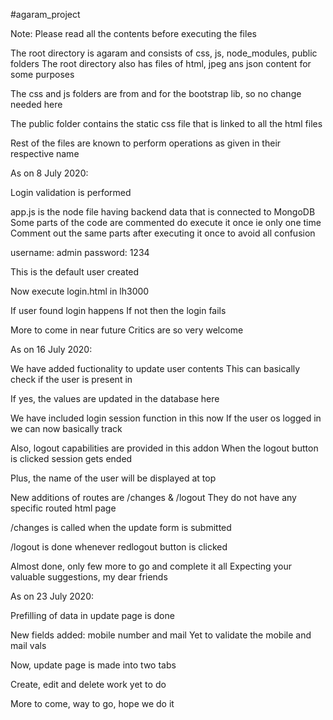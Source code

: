 #agaram_project

Note: Please read all the contents before executing the files

The root directory is agaram and consists of css, js, node_modules, public folders
The root directory also has files of html, jpeg ans json content for some purposes

The css and js folders are from and for the bootstrap lib, so no change needed here

The public folder contains the static css file that is linked to all the html files

Rest of the files are known to perform operations as given in their respective name

As on 8 July 2020:

Login validation is performed

app.js is the node file having backend data that is connected to MongoDB
Some parts of the code are commented do execute it once ie only one time
Comment out the same parts after executing it once to avoid all confusion 

username: admin
password: 1234 

This is the default user created

Now execute login.html in lh3000

If user found login happens
If not then the login fails

More to come in near future
Critics are so very welcome 

As on 16 July 2020:

We have added fuctionality to update user contents
This can basically check if the user is present in

If yes, the values are updated in the database here

We have included login session function in this now
If the user os logged in we can now basically track

Also, logout capabilities are provided in this addon
When the logout button is clicked session gets ended

Plus, the name of the user will be displayed at top

New additions of routes are /changes & /logout
They do not have any specific routed html page

/changes is called when the update form is submitted

/logout is done whenever redlogout button is clicked

Almost done, only few more to go and complete it all
Expecting your valuable suggestions, my dear friends

As on 23 July 2020:

Prefilling of data in update page is done

New fields added: mobile number and mail
Yet to validate the mobile and mail vals

Now, update page is made into two tabs

Create, edit and delete work yet to do

More to come, way to go, hope we do it
